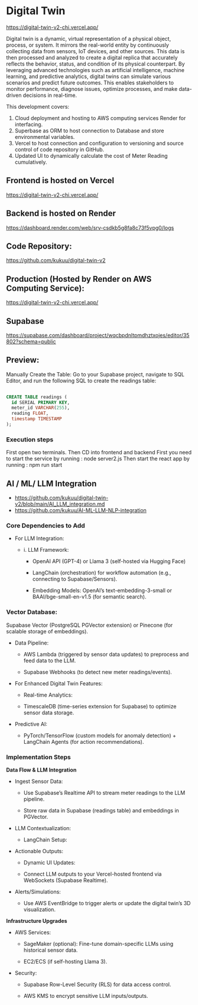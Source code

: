 # Digital Twin

https://digital-twin-v2-chi.vercel.app/

Digital twin is a dynamic, virtual representation of a physical object, process, or system. It mirrors the real-world entity by continuously collecting data from sensors, IoT devices, and other sources. This data is then processed and analyzed to create a digital replica that accurately reflects the behavior, status, and condition of its physical counterpart. By leveraging advanced technologies such as artificial intelligence, machine learning, and predictive analytics, digital twins can simulate various scenarios and predict future outcomes. This enables stakeholders to monitor performance, diagnose issues, optimize processes, and make data-driven decisions in real-time. 

This development covers:
 
1. Cloud deployment and hosting to AWS computing services Render for  interfacing. 
2. Superbase as ORM to host connection to Database and store environmental variables.  
3. Vercel to host connection and configuration to  versioning and source control of code repository in GitHub.  
4. Updated UI to dynamically calculate the cost of Meter Reading cumulatively.    


## Frontend is hosted on Vercel
 
https://digital-twin-v2-chi.vercel.app/

## Backend is hosted on Render

https://dashboard.render.com/web/srv-csdkb5g8fa8c73f5vpg0/logs

## Code Repository: 

https://github.com/kukuu/digital-twin-v2

## Production (Hosted by Render on AWS Computing Service): 

https://digital-twin-v2-chi.vercel.app/


## Supabase

https://supabase.com/dashboard/project/wqcbpdnltpmdhztxojes/editor/35802?schema=public

## Preview: 


Manually Create the Table: Go to your Supabase project, navigate to SQL Editor, and run the following SQL to create the readings table:

```sql
 
CREATE TABLE readings (
  id SERIAL PRIMARY KEY,
  meter_id VARCHAR(255),
  reading FLOAT,
  timestamp TIMESTAMP
);

```
### Execution steps

 First open two terminals.
 Then CD into frontend and backend
 First you need to start the service by running : node server2.js
 Then start the react app by running : npm run start 

 
## AI / ML/ LLM Integration

- https://github.com/kukuu/digital-twin-v2/blob/main/AI_LLM_integration.md
- https://github.com/kukuu/AI-ML-LLM-NLP-integration


### Core Dependencies to Add

- For LLM Integration:

    - i. LLM Framework:

        - OpenAI API (GPT-4) or Llama 3 (self-hosted via Hugging Face)

        - LangChain (orchestration) for workflow automation (e.g., connecting to Supabase/Sensors).

        - Embedding Models: OpenAI’s text-embedding-3-small or BAAI/bge-small-en-v1.5 (for semantic search).

### Vector Database:

Supabase Vector (PostgreSQL PGVector extension) or Pinecone (for scalable storage of embeddings).

- Data Pipeline:

    - AWS Lambda (triggered by sensor data updates) to preprocess and feed data to the LLM.

    - Supabase Webhooks (to detect new meter readings/events).

- For Enhanced Digital Twin Features:

    - Real-time Analytics:

    - TimescaleDB (time-series extension for Supabase) to optimize sensor data storage.

- Predictive AI:

    - PyTorch/TensorFlow (custom models for anomaly detection) + LangChain Agents (for action recommendations).

### Implementation Steps

**Data Flow & LLM Integration**

- Ingest Sensor Data:

    - Use Supabase’s Realtime API to stream meter readings to the LLM pipeline.

    - Store raw data in Supabase (readings table) and embeddings in PGVector.

- LLM Contextualization:

    - LangChain Setup:
 
- Actionable Outputs:

    - Dynamic UI Updates:

    - Connect LLM outputs to your Vercel-hosted frontend via WebSockets (Supabase Realtime).

- Alerts/Simulations:

    - Use AWS EventBridge to trigger alerts or update the digital twin’s 3D visualization.


**Infrastructure Upgrades**

- AWS Services:

    - SageMaker (optional): Fine-tune domain-specific LLMs using historical sensor data.

    - EC2/ECS (if self-hosting Llama 3).

- Security:

    - Supabase Row-Level Security (RLS) for data access control.

    - AWS KMS to encrypt sensitive LLM inputs/outputs.
